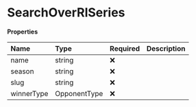 # SearchOverRlSeries

**Properties**

| Name       | Type         | Required | Description |
| :--------- | :----------- | :------- | :---------- |
| name       | string       | ❌       |             |
| season     | string       | ❌       |             |
| slug       | string       | ❌       |             |
| winnerType | OpponentType | ❌       |             |

<!-- This file was generated by liblab | https://liblab.com/ -->
